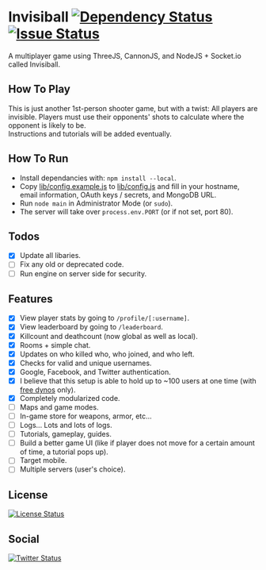 # Invisiball [![Dependency Status](https://img.shields.io/david/Invisiball/Invisiball.svg)](https://david-dm.org/Invisiball/Invisiball) [![Issue Status](https://img.shields.io/github/issues/Invisiball/Invisiball.svg)](https://github.com/Invisiball/Invisiball/issues)
A multiplayer game using ThreeJS, CannonJS, and NodeJS + Socket.io called Invisiball.

## How To Play
This is just another 1st-person shooter game, but with a twist: All players are invisible. Players must use their opponents' shots to calculate where the opponent is likely to be.
<br>
Instructions and tutorials will be added eventually.

## How To Run
+ Install dependancies with: `npm install --local`.
+ Copy [lib/config.example.js](./lib/config.example.js) to [lib/config.js](./lib/config.js) and fill in your hostname, email information, OAuth keys / secrets, and MongoDB URL.
+ Run `node main` in Administrator Mode (or `sudo`).
+ The server will take over `process.env.PORT` (or if not set, port 80).

## Todos
+ [X] Update all libaries.
+ [ ] Fix any old or deprecated code.
+ [ ] Run engine on server side for security.

## Features
+ [X] View player stats by going to `/profile/[:username]`.
+ [X] View leaderboard by going to `/leaderboard`.
+ [X] Killcount and deathcount (now global as well as local).
+ [X] Rooms + simple chat.
+ [X] Updates on who killed who, who joined, and who left.
+ [X] Checks for valid and unique usernames.
+ [X] Google, Facebook, and Twitter authentication.
+ [X] I believe that this setup is able to hold up to ~100 users at one time (with [free dynos](https://www.heroku.com/pricing) only).
+ [X] Completely modularized code.
+ [ ] Maps and game modes.
+ [ ] In-game store for weapons, armor, etc...
+ [ ] Logs... Lots and lots of logs.
+ [ ] Tutorials, gameplay, guides.
+ [ ] Build a better game UI (like if player does not move for a certain amount of time, a tutorial pops up).
+ [ ] Target mobile.
+ [ ] Multiple servers (user's choice).

## License
[![License Status](https://img.shields.io/github/license/Invisiball/Invisiball.svg)](https://github.com/Invisiball/Invisiball/blob/master/LICENSE)

## Social
[![Twitter Status](https://img.shields.io/twitter/url/http/invisiball.herokuapp.com.svg?style=social)]()

